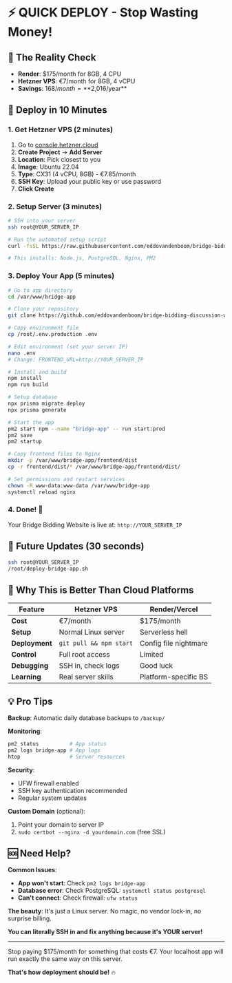 # ⚡ QUICK DEPLOY - Stop Wasting Money!

## 💸 The Reality Check
- **Render**: $175/month for 8GB, 4 CPU
- **Hetzner VPS**: €7/month for 8GB, 4 vCPU  
- **Savings**: $168/month = **$2,016/year**

## 🚀 Deploy in 10 Minutes

### 1. Get Hetzner VPS (2 minutes)
1. Go to [console.hetzner.cloud](https://console.hetzner.cloud)
2. **Create Project** → **Add Server**
3. **Location**: Pick closest to you
4. **Image**: Ubuntu 22.04
5. **Type**: CX31 (4 vCPU, 8GB) - €7.85/month
6. **SSH Key**: Upload your public key or use password
7. **Click Create**

### 2. Setup Server (3 minutes)
```bash
# SSH into your server
ssh root@YOUR_SERVER_IP

# Run the automated setup script
curl -fsSL https://raw.githubusercontent.com/eddovandenboom/bridge-bidding-discussion-website/main/hetzner-setup.sh | bash

# This installs: Node.js, PostgreSQL, Nginx, PM2
```

### 3. Deploy Your App (5 minutes)
```bash
# Go to app directory
cd /var/www/bridge-app

# Clone your repository
git clone https://github.com/eddovandenboom/bridge-bidding-discussion-website.git .

# Copy environment file
cp /root/.env.production .env

# Edit environment (set your server IP)
nano .env
# Change: FRONTEND_URL=http://YOUR_SERVER_IP

# Install and build
npm install
npm run build

# Setup database
npx prisma migrate deploy
npx prisma generate

# Start the app
pm2 start npm --name "bridge-app" -- run start:prod
pm2 save
pm2 startup

# Copy frontend files to Nginx
mkdir -p /var/www/bridge-app/frontend/dist
cp -r frontend/dist/* /var/www/bridge-app/frontend/dist/

# Set permissions and restart services
chown -R www-data:www-data /var/www/bridge-app
systemctl reload nginx
```

### 4. Done! 🎉
Your Bridge Bidding Website is live at: `http://YOUR_SERVER_IP`

## 🔄 Future Updates (30 seconds)
```bash
ssh root@YOUR_SERVER_IP
/root/deploy-bridge-app.sh
```

## 🤔 Why This is Better Than Cloud Platforms

| Feature | Hetzner VPS | Render/Vercel |
|---------|-------------|---------------|
| **Cost** | €7/month | $175/month |
| **Setup** | Normal Linux server | Serverless hell |
| **Deployment** | `git pull && npm start` | Config file nightmare |
| **Control** | Full root access | Limited |
| **Debugging** | SSH in, check logs | Good luck |
| **Learning** | Real server skills | Platform-specific BS |

## 💡 Pro Tips

**Backup**: Automatic daily database backups to `/backup/`

**Monitoring**: 
```bash
pm2 status          # App status
pm2 logs bridge-app # App logs
htop                # Server resources
```

**Security**: 
- UFW firewall enabled
- SSH key authentication recommended
- Regular system updates

**Custom Domain** (optional):
1. Point your domain to server IP
2. `sudo certbot --nginx -d yourdomain.com` (free SSL)

## 🆘 Need Help?

**Common Issues**:
- **App won't start**: Check `pm2 logs bridge-app`
- **Database error**: Check PostgreSQL: `systemctl status postgresql`
- **Can't connect**: Check firewall: `ufw status`

**The beauty**: It's just a Linux server. No magic, no vendor lock-in, no surprise billing.

**You can literally SSH in and fix anything because it's YOUR server!**

---

Stop paying $175/month for something that costs €7. Your localhost app will run exactly the same way on this server. 

**That's how deployment should be!** 🔥